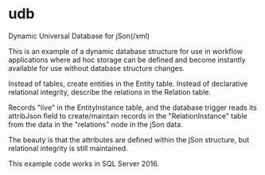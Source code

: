 # udb
Dynamic Universal Database for jSon(/xml)

This is an example of a dynamic database structure for use in workflow applications where ad hoc storage can be defined and become 
instantly available for use without database structure changes.

Instead of tables, create entities in the Entity table. Instead of declarative relational integrity, describe the relations in the 
Relation table.

Records "live" in the EntityInstance table, and the database trigger reads its attribJson field to create/maintain records in the
"RelationInstance" table from the data in the "relations" node in the jSon data.

The beauty is that the attributes are defined within the jSon structure, but relational integrity is still maintained.

This example code works in SQL Server 2016.
